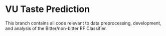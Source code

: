 # VU Taste Prediction

This branch contains all code relevant to data preprocessing, development, and analysis of the Bitter/non-bitter RF Classifier.